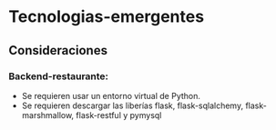 # Tecnologias-emergentes

## Consideraciones

### Backend-restaurante:
- Se requieren usar un entorno virtual de Python.
- Se requieren descargar las liberías flask, flask-sqlalchemy, flask-marshmallow, flask-restful y pymysql
